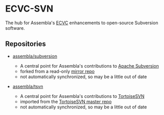 # ECVC-SVN
The hub for Assembla's [ECVC](https://www.assembla.com/ecvc) enhancements to open-source Subversion software.

## Repositories
* [assembla/subversion](https://github.com/assembla/subversion)
    * A central point for Assembla's contributions to [Apache Subversion](http://subversion.apache.org)
    * forked from a read-only [mirror repo](https://github.com/apache/subversion)
    * not automatically synchronized, so may be a little out of date

* [assembla/tsvn](https://github.com/assembla/tsvn)
    * A central point for Assembla's contributions to [TortoiseSVN](http://tortoisesvn.net)
    * imported from the [TortoiseSVN master repo](https://sourceforge.net/p/tortoisesvn/code/)
    * not automatically synchronized, so may be a little out of date
